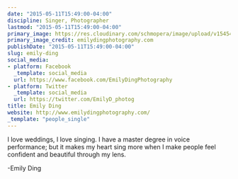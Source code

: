 ```yaml
---
date: "2015-05-11T15:49:00-04:00"
discipline: Singer, Photographer
lastmod: "2015-05-11T15:49:00-04:00"
primary_image: https://res.cloudinary.com/schmopera/image/upload/v1545409169/media/webhook-uploads/1431373664217/b17263_b0aac25a0cd94d7c94ec0d43e7aa75bc.jpg_srz_p_486_595_75_22_0.50_1.20_0.00_jpg_srz
primary_image_credit: emilydingphotography.com
publishDate: "2015-05-11T15:49:00-04:00"
slug: emily-ding
social_media:
- platform: Facebook
  _template: social_media
  url: https://www.facebook.com/EmilyDingPhotography
- platform: Twitter
  _template: social_media
  url: https://twitter.com/EmilyD_photog
title: Emily Ding
website: http://www.emilydingphotography.com/
_template: "people_single"
---
```


I love weddings, I love singing. I have a master degree in voice performance; but it makes my heart sing more when I make people feel confident and beautiful through my lens.

-Emily Ding
